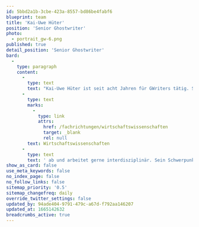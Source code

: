 ```yaml
---
id: 5bbd2a1b-3cbe-423a-8557-bd86be4fabf6
blueprint: team
title: 'Kai-Uwe Hüter'
position: 'Senior Ghostwriter'
photo:
  - portrait_gw-6.png
published: true
detail_position: 'Senior Ghostwriter'
bard:
  -
    type: paragraph
    content:
      -
        type: text
        text: "Kai-Uwe Hüter ist seit acht Jahren für GWriters tätig. Seine Stärke ist die Kombination aus Theorie und Praxis. Auf seine Ausbildung zum Steuerfachgehilfen folgten Arbeitserfahrungen in pädagogischen\_ Bereichen, später das Lehramts-Staatsexamen. Darauf die selbstständige Tätigkeit als Ghostwriter. Er deckt weite Bereiche der Geistes- und "
      -
        type: text
        marks:
          -
            type: link
            attrs:
              href: /fachrichtungen/wirtschaftswissenschaften
              target: _blank
              rel: null
        text: Wirtschaftswissenschaften
      -
        type: text
        text: ' ab und arbeitet gerne interdisziplinär. Sein Schwerpunkt ist die Digitalisierung mit all ihren Facetten und Herausforderungen. Auch kurzfristige Projekte sowie das gemeinsame Erarbeiten von kreativen Lösungen, die den "Blick über den Tellerrand" erfordern, stellen für Kai-Uwe Hüter keine Schwierigkeit dar.'
show_as_card: false
use_meta_keywords: false
no_index_page: false
no_follow_links: false
sitemap_priority: '0.5'
sitemap_changefreq: daily
override_twitter_settings: false
updated_by: 94ade404-9791-479c-a67d-f792aa146207
updated_at: 1665142632
breadcrumbs_active: true
---
```

